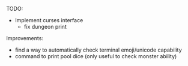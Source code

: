 TODO:
- Implement curses interface
    - fix dungeon print

Improvements:
- find a way to automatically check terminal emoji/unicode
capability
- command to print pool dice (only useful to check monster
ability)
